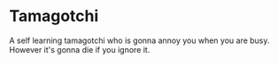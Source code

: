 # Tamagotchi
A self learning tamagotchi who is gonna annoy you when you are busy. However it's gonna die if you ignore it.
